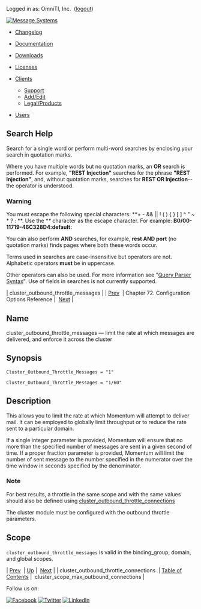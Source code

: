 Logged in as: OmniTI, Inc.  ([logout](https://support.messagesystems.com/logout.php))

[![Message Systems](https://support.messagesystems.com/images/ms-white205.png)](https://support.messagesystems.com/start.php) 

*   [Changelog](https://support.messagesystems.com/start.php?show=changelog)
*   [Documentation](https://support.messagesystems.com/docs/)
*   [Downloads](https://support.messagesystems.com/start.php)

*   [Licenses](https://support.messagesystems.com/license_summary.php)
*   <a href="">Clients</a>
    *   [Support](https://support.messagesystems.com/cs.php)
    *   [Add/Edit](https://support.messagesystems.com/edit_client.php)
    *   [Legal/Products](https://support.messagesystems.com/edit_products.php)
*   [Users](https://support.messagesystems.com/edit_customer.php)

## Search Help

Search for a single word or perform multi-word searches by enclosing your search in quotation marks.

Where you have multiple words but no quotation marks, an **OR** search is performed. For example, **"REST Injection"** searches for the phrase **"REST Injection"**, and, without quotation marks, searches for **REST OR Injection**--the operator is understood.

### Warning

You must escape the following special characters: **+ - && || ! ( ) { } [ ] ^ " ~ * ? : \**. Use the **\** character as the escape character. For example: **B0/00-11719-46C328D4\:default\:**

You can also perform **AND** searches, for example, **rest AND port** (no quotation marks) finds pages where both these words occur.

Terms used in searches are case-insensitive but operators are not. Alphabetic operators **must** be in uppercase.

Other operators can also be used. For more information see "[Query Parser Syntax](https://lucene.apache.org/core/old_versioned_docs/versions/3_0_0/queryparsersyntax.html)". Use of fields in searches is not currently supported.

| cluster_outbound_throttle_messages |
| [Prev](conf.ref.cluster_outbound_throttle_connections.php)  | Chapter 72. Configuration Options Reference |  [Next](conf.ref.cluster_scope_max_outbound_connections.php) |

<a name="conf.ref.cluster_outbound_throttle_messages"></a>
## Name

cluster_outbound_throttle_messages — limit the rate at which messages are delivered, and enforce it across the cluster

## Synopsis

`Cluster_Outbound_Throttle_Messages = "1"`

`Cluster_Outbound_Throttle_Messages = "1/60"`

<a name="idp23960688"></a>
## Description

This allows you to limit the rate at which Momentum will attempt to deliver mail. It can be employed to globally limit throughput or to reduce the rate sent to a particular domain.

If a single integer parameter is provided, Momentum will ensure that no more than the specified number of messages are sent in a given second of time. If a proper fraction parameter is provided, Momentum will limit the number of sent message to the number specified in the numerator over the time window in seconds specified by the denominator.

### Note

For best results, a throttle in the same scope and with the same values should also be defined using [cluster_outbound_throttle_connections](conf.ref.cluster_outbound_throttle_connections.php "cluster_outbound_throttle_connections")

The cluster module must be configured with the outbound throttle parameters.

<a name="idp23966000"></a>
## Scope

`cluster_outbound_throttle_messages` is valid in the binding_group, domain, and global scopes.

| [Prev](conf.ref.cluster_outbound_throttle_connections.php)  | [Up](config.options.ref.php) |  [Next](conf.ref.cluster_scope_max_outbound_connections.php) |
| cluster_outbound_throttle_connections  | [Table of Contents](index.php) |  cluster_scope_max_outbound_connections |

Follow us on:

[![Facebook](https://support.messagesystems.com/images/icon-facebook.png)](http://www.facebook.com/messagesystems) [![Twitter](https://support.messagesystems.com/images/icon-twitter.png)](http://twitter.com/#!/MessageSystems) [![LinkedIn](https://support.messagesystems.com/images/icon-linkedin.png)](http://www.linkedin.com/company/message-systems)